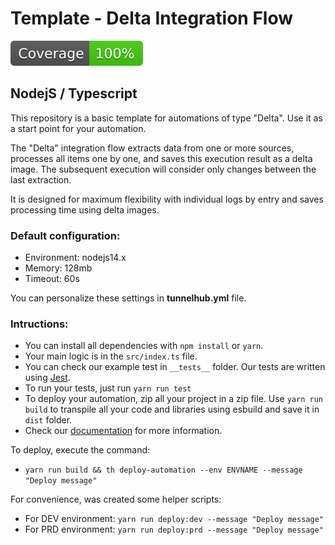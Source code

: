 # Template -  Delta Integration Flow
![Coverage](coverage/badge.svg)
## NodejS  / Typescript

This repository is a basic template for automations of type "Delta". Use it as a start point for your automation.

The "Delta" integration flow extracts data from one or more sources, processes all items one by one, and saves this
execution result as a delta image.
The subsequent execution will consider only changes between the last extraction.

It is designed for maximum flexibility with individual logs by entry and saves processing time using delta images.

### Default configuration:
* Environment: nodejs14.x
* Memory: 128mb
* Timeout: 60s

You can personalize these settings in **tunnelhub.yml** file.

### Intructions:

* You can install all dependencies with `npm install` or `yarn`.
* Your main logic is in the `src/index.ts` file.
* You can check our example test in `__tests__` folder. Our tests are written
  using [Jest](https://www.npmjs.com/package/jest).
* To run your tests, just run `yarn run test`
* To deploy your automation, zip all your project in a zip file. Use `yarn run build` to transpile all your code and
  libraries using esbuild and save it in `dist` folder.
* Check our [documentation](https://docs.tunnelhub.io) for more information.

To deploy, execute the command:

* `yarn run build && th deploy-automation --env ENVNAME --message "Deploy message"`

For convenience, was created some helper scripts:

* For DEV environment: `yarn run deploy:dev --message "Deploy message"`
* For PRD environment: `yarn run deploy:prd --message "Deploy message"`
